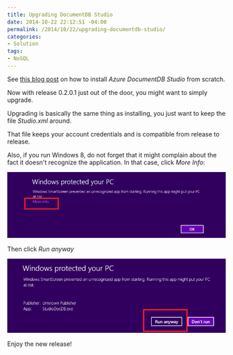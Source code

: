 ```yaml
---
title: Upgrading DocumentDB Studio
date: 2014-10-22 22:12:51 -04:00
permalink: /2014/10/22/upgrading-documentdb-studio/
categories:
- Solution
tags:
- NoSQL
---
```

<p>See <a href="http://vincentlauzon.com/2014/10/16/installing-documentdb-studio/">this blog post</a> on how to install <em>Azure DocumentDB Studio</em> from scratch.
</p><p>Now with release 0.2.0.1 just out of the door, you might want to simply upgrade.
</p><p>Upgrading is basically the same thing as installing, you just want to keep the file <em>Studio.xml</em> around.
</p><p>That file keeps your account credentials and is compatible from release to release.
</p><p>Also, if you run Windows 8, do not forget that it might complain about the fact it doesn't recognize the application. In that case, click <em>More Info</em>: 
</p><p><img src="/assets/2014/10/upgrading-documentdb-studio/101714_0330_installingd2.png" alt="" />
	</p><p>Then click <em>Run anyway</em>
	</p><p><img src="/assets/2014/10/upgrading-documentdb-studio/101714_0330_installingd3.png" alt="" />
	</p><p>Enjoy the new release!</p>